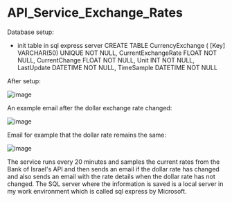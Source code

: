# API_Service_Exchange_Rates

Database setup:
- init table in sql express server
 CREATE TABLE CurrencyExchange (
    [Key] VARCHAR(50) UNIQUE NOT NULL,
    CurrentExchangeRate FLOAT NOT NULL,
    CurrentChange FLOAT NOT NULL,
    Unit INT NOT NULL,
    LastUpdate DATETIME NOT NULL,
    TimeSample DATETIME NOT NULL
    
After setup:

![image](https://user-images.githubusercontent.com/109544498/224575580-ee224dfe-84cd-4d01-b58e-55abd8894ae0.png)

An example email after the dollar exchange rate changed:

![image](https://user-images.githubusercontent.com/109544498/224575612-84521720-ef8b-44c2-89b1-a3a9eb5758e4.png)

Email for example that the dollar rate remains the same:

![image](https://user-images.githubusercontent.com/109544498/224575646-646fccbc-bec7-429f-98b3-7e0af18908b6.png)

The service runs every 20 minutes and samples the current rates from the Bank of Israel's API and then sends an email if the dollar rate has changed and also sends an email with the rate details when the dollar rate has not changed.
The SQL server where the information is saved is a local server in my work environment which is called sql express by Microsoft.
